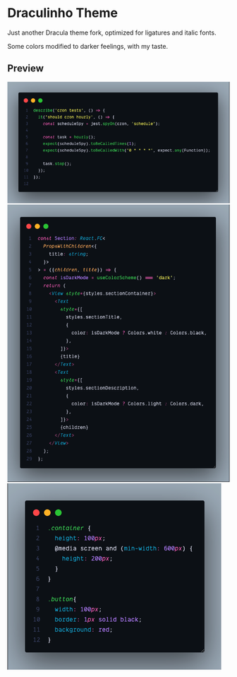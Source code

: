 # Draculinho Theme

Just another Dracula theme fork, optimized for ligatures and italic fonts.

Some colors modified to darker feelings, with my taste.
## Preview

![JS](./src/assets/js-example.png)
![JSX](./src/assets/tsx-example.png)
![CSS](./src/assets/css-example.png)